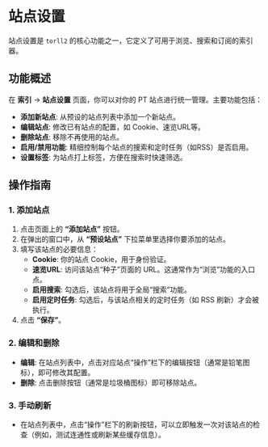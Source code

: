 # 站点设置

站点设置是 `torll2` 的核心功能之一，它定义了可用于浏览、搜索和订阅的索引器。

## 功能概述

在 **索引** -> **站点设置** 页面，你可以对你的 PT 站点进行统一管理。主要功能包括：

- **添加新站点**: 从预设的站点列表中添加一个新站点。
- **编辑站点**: 修改已有站点的配置，如 Cookie、速览URL等。
- **删除站点**: 移除不再使用的站点。
- **启用/禁用功能**: 精细控制每个站点的搜索和定时任务（如RSS）是否启用。
- **设置标签**: 为站点打上标签，方便在搜索时快速筛选。

## 操作指南

### 1. 添加站点

1.  点击页面上的 **“添加站点”** 按钮。
2.  在弹出的窗口中，从 **“预设站点”** 下拉菜单里选择你要添加的站点。
3.  填写该站点的必要信息：
    - **Cookie**: 你的站点 Cookie，用于身份验证。
    - **速览URL**: 访问该站点“种子”页面的 URL。这通常作为“浏览”功能的入口点。
    - **启用搜索**: 勾选后，该站点将用于全局“搜索”功能。
    - **启用定时任务**: 勾选后，与该站点相关的定时任务（如 RSS 刷新）才会被执行。
4.  点击 **“保存”**。

### 2. 编辑和删除

- **编辑**: 在站点列表中，点击对应站点“操作”栏下的编辑按钮（通常是铅笔图标），即可修改其配置。
- **删除**: 点击删除按钮（通常是垃圾桶图标）即可移除站点。


### 3. 手动刷新

- 在站点列表中，点击“操作”栏下的刷新按钮，可以立即触发一次对该站点的检查（例如，测试连通性或刷新某些缓存信息）。
